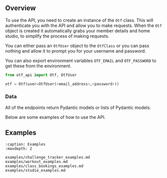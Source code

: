 ## Overview

To use the API, you need to create an instance of the `Otf` class. This will authenticate you with the API and allow you to make requests. When the `Otf` object is created it automatically grabs your member details and home studio, to simplify the process of making requests.

You can either pass an `OtfUser` object to the `OtfClass` or you can pass nothing and allow it to prompt you for your username and password.

You can also export environment variables `OTF_EMAIL` and `OTF_PASSWORD` to get these from the environment.

```python
from otf_api import Otf, OtfUser

otf = Otf(user=OtfUser(<email_address>,<password>))

```

### Data
All of the endpoints return Pydantic models or lists of Pydantic models.

Below are some examples of how to use the API.

## Examples

```{toctree}
:caption: Examples
:maxdepth: 2

examples/challenge_tracker_examples.md
examples/workout_examples.md
examples/class_bookings_examples.md
examples/studio_examples.md
```
